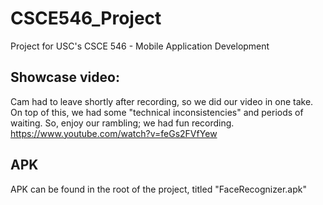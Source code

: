 # CSCE546_Project
Project for USC's CSCE 546 - Mobile Application Development

## Showcase video:
Cam had to leave shortly after recording, so we did our video in one take. On top of this, we had some "technical inconsistencies" and periods of waiting. So, enjoy our rambling; we had fun recording.
https://www.youtube.com/watch?v=feGs2FVfYew

## APK
APK can be found in the root of the project, titled "FaceRecognizer.apk"
